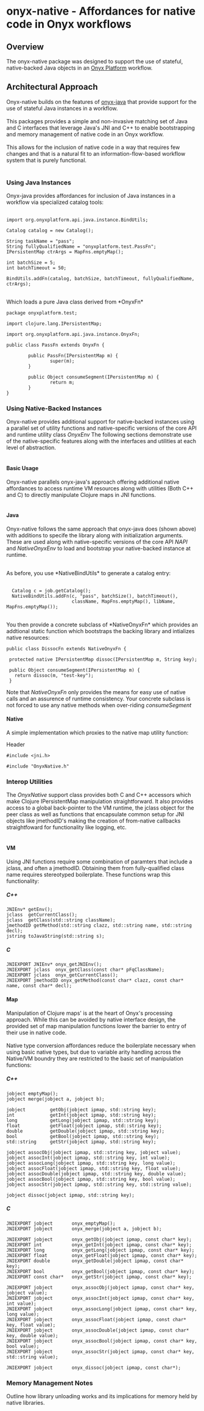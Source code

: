 # onyx-native - Affordances for native code in Onyx workflows

## Overview

The onyx-native package was designed to support the use of stateful,
native-backed Java objects in an [Onyx Platform](http://onyxplatform.org) workflow.

## Architectural Approach

Onyx-native builds on the features of [onyx-java](https://github.com/onyx-platform/onyx-java) that provide support for the use of stateful Java instances in a workflow.<br>
<br>
This packages provides a simple and non-invasive matching set of Java and C 
interfaces that leverage Java's JNI and C++ to enable bootstrapping 
and memory management of native code in an Onyx workflow. <br>
<br>
This allows for the inclusion of native code in a way that requires few changes 
and that is a natural fit to an information-flow-based workflow 
system that is purely functional.<br>
<br>

### Using Java Instances

Onyx-java provides affordances for inclusion of Java instances in a workflow via specialized catalog tools:<br>
<br>

```
import org.onyxplatform.api.java.instance.BindUtils;

Catalog catalog = new Catalog();

String taskName = "pass";
String fullyQualifiedName = "onyxplatform.test.PassFn";
IPersistentMap ctrArgs = MapFns.emptyMap();

int batchSize = 5;
int batchTimeout = 50;

BindUtils.addFn(catalog, batchSize, batchTimeout, fullyQualifiedName, ctrArgs);
```
<br>
Which loads a pure Java class derived from *OnyxFn*

```
package onyxplatform.test;

import clojure.lang.IPersistentMap;

import org.onyxplatform.api.java.instance.OnyxFn;

public class PassFn extends OnyxFn {

        public PassFn(IPersistentMap m) {
                super(m);
        }

        public Object consumeSegment(IPersistentMap m) {
                return m;
        }
}
```

### Using Native-Backed Instances

Onyx-native provides additional support for native-backed instances using a parallel set of utility functions and native-specific versions of the core API and runtime utility class *OnyxEnv*
The following sections demonstrate use of the native-specific features along with the interfaces and utilities at each level of abstraction.<br>
<br>

#### Basic Usage

Onyx-native parallels onyx-java's approach offering additional native affordances to access runtime VM resources along with utilities (Both C++ and C) to directly manipulate Clojure maps in JNI functions.<br>
<br>

#### Java

Onyx-native follows the same approach that onyx-java does (shown above) with additions to 
specife the library along with initialization arguments. These are used along with native-specific 
versions of the core API *NAPI* and *NativeOnyxEnv* to load and bootstrap your 
native-backed instance at runtime.<br>

<br>
As before, you use *NativeBindUtils* to generate a catalog entry:<br>
<br>

```
  Catalog c = job.getCatalog();
  NativeBindUtils.addFn(c, "pass", batchSize(), batchTimeout(),
                        className, MapFns.emptyMap(), libName, MapFns.emptyMap()); 
```
<br>
You then provide a concrete subclass of *NativeOnyxFn* which provides an addtional static 
function which bootstraps the backing library and intializes native resources:

```
public class DissocFn extends NativeOnyxFn {

 protected native IPersistentMap dissoc(IPersistentMap m, String key);

 public Object consumeSegment(IPersistentMap m) {
   return dissoc(m, "test-key");
 }
```
Note that *NativeOnyxFn* only provides the means for easy use of native calls and an 
assurence of runtime consistency. Your concrete subclass is not forced to use any native methods 
when over-riding *consumeSegment*

#### Native

A simple implementation which proxies to the native map utility function:<br>

Header
```
#include <jni.h>

#include "OnyxNative.h"
```


### Interop Utilities

The *OnyxNative* support class provides both C and C++ accessors which make Clojure IPersistentMap
manipulation straightforward. It also provides access to a global back-pointer to the VM runtime,
the jclass object for the peer class as well as functions that encapsulate common setup for
JNI objects like jmethodID's making the creation of from-native callbacks straightfoward for functionality
like logging, etc.<br>
<br>

#### VM 

Using JNI functions require some combination of paramters that include a jclass, and often a jmethodID. 
Obtaining them from fully-qualified class name requires stereotyped boilerplate. These functions wrap 
this functionality:

##### C++

```
JNIEnv* getEnv();
jclass  getCurrentClass();
jclass  getClass(std::string className);
jmethodID getMethod(std::string clazz, std::string name, std::string decl);
jstring toJavaString(std::string s);
```

##### C

```
JNIEXPORT JNIEnv* onyx_getJNIEnv();
JNIEXPORT jclass  onyx_getClass(const char* pFqClassName);
JNIEXPORT jclass  onyx_getCurrentClass();
JNIEXPORT jmethodID onyx_getMethod(const char* clazz, const char* name, const char* decl);
```

#### Map 

Manipulation of Clojure maps' is at the heart of Onyx's processing approach. While this can be 
avoided by native interface design, the provided set of map manipulation functions lower the
barrier to entry of their use in native code.<br>
<br>
Native type conversion affordances reduce the boilerplate necessary when using basic native types, 
but due to variable arity handling across the Native/VM boundry they are restricted to the 
basic set of manipulation functions:

##### C++

```
jobject emptyMap();
jobject merge(jobject a, jobject b);

jobject         getObj(jobject ipmap, std::string key);
int             getInt(jobject ipmap, std::string key);
long            getLong(jobject ipmap, std::string key);
float           getFloat(jobject ipmap, std::string key);
double          getDouble(jobject ipmap, std::string key);
bool            getBool(jobject ipmap, std::string key);
std::string     getStr(jobject ipmap, std::string key);

jobject assocObj(jobject ipmap, std::string key, jobject value);
jobject assocInt(jobject ipmap, std::string key, int value);
jobject assocLong(jobject ipmap, std::string key, long value);
jobject assocFloat(jobject ipmap, std::string key, float value);
jobject assocDouble(jobject ipmap, std::string key, double value);
jobject assocBool(jobject ipmap, std::string key, bool value);
jobject assocStr(jobject ipmap, std::string key, std::string value);

jobject dissoc(jobject ipmap, std::string key);
```

##### C

```
JNIEXPORT jobject       onyx_emptyMap();
JNIEXPORT jobject       onyx_merge(jobject a, jobject b);

JNIEXPORT jobject       onyx_getObj(jobject ipmap, const char* key);
JNIEXPORT int           onyx_getInt(jobject ipmap, const char* key);
JNIEXPORT long          onyx_getLong(jobject ipmap, const char* key);
JNIEXPORT float         onyx_getFloat(jobject ipmap, const char* key);
JNIEXPORT double        onyx_getDouble(jobject ipmap, const char* key);
JNIEXPORT bool          onyx_getBool(jobject ipmap, const char* key);
JNIEXPORT const char*   onyx_getStr(jobject ipmap, const char* key);

JNIEXPORT jobject       onyx_assocObj(jobject ipmap, const char* key, jobject value);
JNIEXPORT jobject       onyx_assocInt(jobject ipmap, const char* key, int value);
JNIEXPORT jobject       onyx_assocLong(jobject ipmap, const char* key, long value);
JNIEXPORT jobject       onyx_assocFloat(jobject ipmap, const char* key, float value);
JNIEXPORT jobject       onyx_assocDouble(jobject ipmap, const char* key, double value);
JNIEXPORT jobject       onyx_assocBool(jobject ipmap, const char* key, bool value);
JNIEXPORT jobject       onyx_assocStr(jobject ipmap, const char* key, std::string value);

JNIEXPORT jobject       onyx_dissoc(jobject ipmap, const char*);
```


### Memory Management Notes 
Outline how library unloading works and its implications for memory held by native libraries.<br>
<br>


